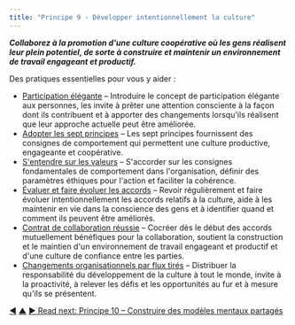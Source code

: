 ```yaml
---
title: "Principe 9 - Développer intentionnellement la culture"
---
```




**_Collaborez à la promotion d'une culture coopérative où les gens réalisent leur plein potentiel, de sorte à construire et maintenir un environnement de travail engageant et productif._**

Des pratiques essentielles pour vous y aider :

-   [Participation élégante](artful-participation.html.html) – Introduire le concept de participation élégante aux personnes, les invite à prêter une attention consciente à la façon dont ils contribuent et à apporter des changements lorsqu'ils réalisent que leur approche actuelle peut être améliorée.
-   [Adopter les sept principes](adopt-the-seven-principles.html.html) – Les sept principes fournissent des consignes de comportement qui permettent une culture productive, engageante et coopérative.
-   [S'entendre sur les valeurs](agree-on-values.html.html) – S'accorder sur les consignes fondamentales de comportement dans l'organisation, définir des paramètres éthiques pour l'action et faciliter la cohérence.
-   [Évaluer et faire évoluer les accords](evaluate-and-evolve-agreements.html.html) – Revoir régulièrement et faire évoluer intentionnellement les accords relatifs à la culture, aide à les maintenir en vie dans la conscience des gens et à identifier quand et comment ils peuvent être améliorés.
-   [Contrat de collaboration réussie](contract-for-successful-collaboration.html.html) – Cocréer dès le début des accords mutuellement bénéfiques pour la collaboration, soutient la construction et le maintien d'un environnement de travail engageant et productif et d'une culture de confiance entre les parties.
-   [Changements organisationnels par flux tirés](create-a-pull-system-for-organizational-change.html.html) – Distribuer la responsabilité du développement de la culture à tout le monde, invite à la proactivité, à relever les défis et les opportunités au fur et à mesure qu'ils se présentent.


<div class="bottom-nav">
<a href="invest-in-learning.html" title="Back to: Principe 8 - Investir dans l&apos;apprentissage">◀</a> <a href="transformation.html" title="Up: Trois principes pour se transformer">▲</a> <a href="shared-mental-models.html" title="">▶ Read next: Principe 10 – Construire des modèles mentaux partagés</a>
</div>


<script type="text/javascript">
Mousetrap.bind('g n', function() {
    window.location.href = 'shared-mental-models.html';
    return false;
});
</script>

